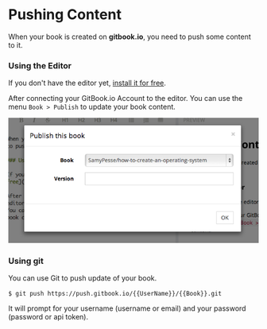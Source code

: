 # Pushing Content

When your book is created on **gitbook.io**, you need to push some content to it.

### Using the Editor

If you don't have the editor yet, [install it for free](../editor/README.md).

After connecting your GitBook.io Account to the editor.
You can use the menu `Book > Publish` to update your book content.

![Publish book](../assets/publish.png)


### Using git

You can use Git to push update of your book.

```
$ git push https://push.gitbook.io/{{UserName}}/{{Book}}.git
```

It will prompt for your username (username or email) and your password (password or api token).
